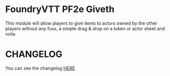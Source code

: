 # FoundryVTT PF2e Giveth

This module will allow players to give items to actors owned by the other players without any fuss, a simple drag & drop on a token or actor sheet and voila.

# CHANGELOG

You can see the changelog [HERE](./CHANGELOG.md)
